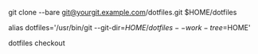 git clone --bare git@yourgit.example.com/dotfiles.git $HOME/dotfiles

alias dotfiles='/usr/bin/git --git-dir=$HOME/dotfiles --work-tree=$HOME'

dotfiles checkout
